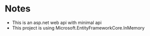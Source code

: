 # Notes
* This is an asp.net web api with minimal api
* This project is using Microsoft.EntityFrameworkCore.InMemory